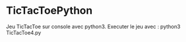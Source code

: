 # TicTacToePython
Jeu TicTacToe sur console avec python3.
Executer le jeu avec : python3 TicTacToe4.py
